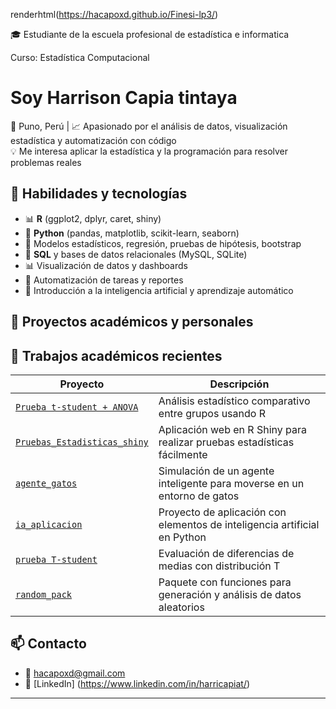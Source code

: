 renderhtml(https://hacapoxd.github.io/Finesi-lp3/)

🎓 Estudiante de la escuela profesional de estadística e informatica

Curso: Estadística Computacional

# Soy Harrison Capia tintaya

📍 Puno, Perú |
📈 Apasionado por el análisis de datos, visualización estadística y automatización con código  
💡 Me interesa aplicar la estadística y la programación para resolver problemas reales

## 🧰 Habilidades y tecnologías

- 📊 **R** (ggplot2, dplyr, caret, shiny)
- 🐍 **Python** (pandas, matplotlib, scikit-learn, seaborn)
- 🧮 Modelos estadísticos, regresión, pruebas de hipótesis, bootstrap
- 📂 **SQL** y bases de datos relacionales (MySQL, SQLite)
- 📊 Visualización de datos y dashboards
- 🔄 Automatización de tareas y reportes
- 🧠 Introducción a la inteligencia artificial y aprendizaje automático

## 📌 Proyectos académicos y personales

## 📂 Trabajos académicos recientes

| Proyecto | Descripción |
|----------|-------------|
| [`Prueba t-student + ANOVA`](https://github.com/Hacapoxd/Finesi-lp3/tree/main/homeworks/Prueba%20t-student%20%2B%20ANOVA) | Análisis estadístico comparativo entre grupos usando R |
| [`Pruebas_Estadisticas_shiny`](https://github.com/Hacapoxd/Finesi-lp3/tree/main/homeworks/Pruebas_Estadisticas_shiny) | Aplicación web en R Shiny para realizar pruebas estadísticas fácilmente |
| [`agente_gatos`](https://github.com/Hacapoxd/Finesi-lp3/tree/main/homeworks/agente_gatos) | Simulación de un agente inteligente para moverse en un entorno de gatos |
| [`ia_aplicacion`](https://github.com/Hacapoxd/Finesi-lp3/tree/main/homeworks/ia_aplicacion) | Proyecto de aplicación con elementos de inteligencia artificial en Python |
| [`prueba T-student`](https://github.com/Hacapoxd/Finesi-lp3/tree/main/homeworks/prueba%20T-student) | Evaluación de diferencias de medias con distribución T |
| [`random_pack`](https://github.com/Hacapoxd/Finesi-lp3/tree/main/homeworks/random_pack) | Paquete con funciones para generación y análisis de datos aleatorios |

## 📫 Contacto

- 📧  [hacapoxd@gmail.com](hacapoxd@gmail.com)
- 💼 [LinkedIn] (https://www.linkedin.com/in/harricapiat/)

---
